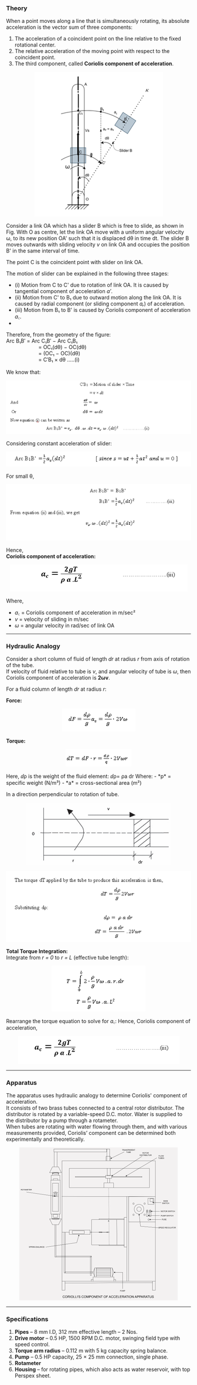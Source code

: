 ### Theory

When a point moves along a line that is simultaneously rotating, its absolute acceleration is the vector sum of three components:

1. The acceleration of a coincident point on the line relative to the fixed rotational center.  
2. The relative acceleration of the moving point with respect to the coincident point.  
3. The third component, called **Coriolis component of acceleration**.

<p align="center">
  <img src="images/Coriolis componen.png" alt="Coriolis component">
</p>

Consider a link OA which has a slider B which is free to slide, as shown in Fig. With O as centre, let the link OA move with a uniform angular velocity ω, to its new position OA' such that it is displaced dθ in time dt. The slider B moves outwards with sliding velocity *v* on link OA and occupies the position B' in the same interval of time.

The point C is the coincident point with slider on link OA.

The motion of slider can be explained in the following three stages:

- (i) Motion from C to C' due to rotation of link OA. It is caused by tangential component of acceleration *a′*.
- (ii) Motion from C' to B₁ due to outward motion along the link OA. It is caused by radial component (or sliding component *aᵣ*) of acceleration.
- (iii) Motion from B₁ to B' is caused by Coriolis component of acceleration *a꜀*.
- 
Therefore, from the geometry of the figure:  
Arc B₁B′ = Arc C₁B′ − Arc C₁B₁  
&emsp;&emsp;&emsp;&emsp;&emsp;&emsp;&nbsp;= OC₁(dθ) − OC(dθ)  
&emsp;&emsp;&emsp;&emsp;&emsp;&emsp;&nbsp;= (OC₁ − OC)(dθ)  
&emsp;&emsp;&emsp;&emsp;&emsp;&emsp;&nbsp;= C′B₁ × dθ  .....(i)
\
\
We know that:  
<p align="center">
  <img src="images/formula-slider-motion.png" alt="Coriolis Formula Derivation 1">
</p>

Considering constant acceleration of slider:  
<p align="center">
  <img src="images/formula-acceleration.png" alt="Coriolis Formula Derivation 2">
</p>

For small θ,  
<p align="center">
  <img src="images/formula-small-theta.png" alt="Coriolis Formula Small Theta">
</p>

Hence,  
**Coriolis component of acceleration:**
<p align="center">
  <img src="images/final-coriolis.png" alt="Final Coriolis Acceleration Formula">
</p>

Where,  
- *a꜀* = Coriolis component of acceleration in m/sec²  
- *v* = velocity of sliding in m/sec  
- *ω* = angular velocity in rad/sec of link OA  

---

### Hydraulic Analogy

Consider a short column of fluid of length *dr* at radius *r* from axis of rotation of the tube.  
If velocity of fluid relative to tube is *v*, and angular velocity of tube is *ω*, then Coriolis component of acceleration is **2ωv**.

For a fluid column of length *dr* at radius *r*:

**Force:**
<p align="center">
  <img src="images/force-formula.png" alt="Force Formula">
</p>

**Torque:**
<p align="center">
  <img src="images/torque-equation.png" alt="Torque Equation">
</p>
Here, ⅆρ is the weight of the fluid element: ⅆρ= ρa dr
Where:  
- *p* = specific weight (N/m³)  
- *a* = cross-sectional area (m²)

In a direction perpendicular to rotation of tube. 

<p align="center">
  <img src="images/force-formula1.png" alt="Force Formula1">
</p>

<p align="center">
  <img src="images/force-formula2.png" alt="Force Formula2">
</p>


**Total Torque Integration:**  
Integrate from *r = 0* to *r = L* (effective tube length):

<p align="center">
  <img src="images/total-torque.png" alt="Total Torque Integration">
</p>

Rearrange the torque equation to solve for *a꜀*:
Hence, Coriolis component of acceleration,

<p align="center">
  <img src="images/coriolis-final-integral.png" alt="Coriolis Acceleration Final Expression">
</p>

---

### Apparatus

The apparatus uses hydraulic analogy to determine Coriolis' component of acceleration.  
It consists of two brass tubes connected to a central rotor distributor. The distributor is rotated by a variable-speed D.C. motor. Water is supplied to the distributor by a pump through a rotameter.  
When tubes are rotating with water flowing through them, and with various measurements provided, Coriolis’ component can be determined both experimentally and theoretically.

<p align="center">
  <img src="images/apparatus.png" alt="Coriolis Apparatus">
</p>


---

### Specifications

1. **Pipes** – 8 mm I.D, 312 mm effective length – 2 Nos.  
2. **Drive motor** – 0.5 HP, 1500 RPM D.C. motor, swinging field type with speed control.  
3. **Torque arm radius** – 0.112 m with 5 kg capacity spring balance.  
4. **Pump** – 0.5 HP capacity, 25 × 25 mm connection, single phase.  
5. **Rotameter**  
6. **Housing** – for rotating pipes, which also acts as water reservoir, with top Perspex sheet.
